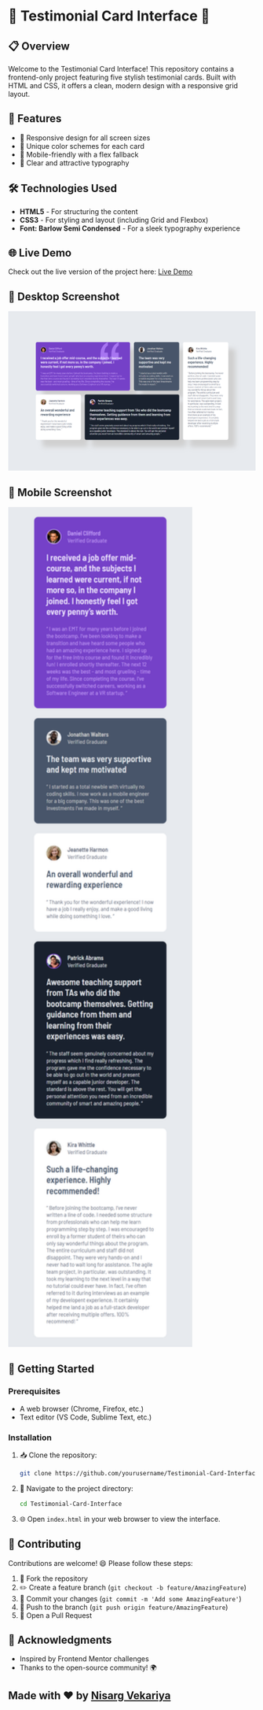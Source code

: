 # 🎉 Testimonial Card Interface 🎉

## 📋 Overview
Welcome to the Testimonial Card Interface! This repository contains a frontend-only project featuring five stylish testimonial cards. Built with HTML and CSS, it offers a clean, modern design with a responsive grid layout.

## 🚀 Features
- 🌟 Responsive design for all screen sizes
- 🎨 Unique color schemes for each card
- 📱 Mobile-friendly with a flex fallback
- 🎯 Clear and attractive typography

## 🛠️ Technologies Used
- **HTML5** - For structuring the content
- **CSS3** - For styling and layout (including Grid and Flexbox)
- **Font: Barlow Semi Condensed** - For a sleek typography experience

## 🌐 Live Demo
Check out the live version of the project here: [Live Demo](https://yourusername.github.io/Testimonial-Card-Interface/)

## 📸 Desktop Screenshot
<img src="preview_desktop.png" alt="Desktop Testimonial Cards" width=750px>

## 📱 Mobile Screenshot
<img src="preview_mobile.png" alt="Mobile Testimonial Cards" width=375px>

## 🔧 Getting Started
### Prerequisites
- A web browser (Chrome, Firefox, etc.)
- Text editor (VS Code, Sublime Text, etc.)

### Installation
1. 📥 Clone the repository:
   ```bash
   git clone https://github.com/yourusername/Testimonial-Card-Interface.git
   ```
2. 📂 Navigate to the project directory:
   ```bash
   cd Testimonial-Card-Interface
   ```
3. 🌐 Open `index.html` in your web browser to view the interface.

## 🤝 Contributing
Contributions are welcome! 😄 Please follow these steps:
1. 🍴 Fork the repository
2. ✏️ Create a feature branch (`git checkout -b feature/AmazingFeature`)
3. 🎉 Commit your changes (`git commit -m 'Add some AmazingFeature'`)
4. 🚀 Push to the branch (`git push origin feature/AmazingFeature`)
5. 📮 Open a Pull Request

## 🙌 Acknowledgments
- Inspired by Frontend Mentor challenges
- Thanks to the open-source community! 🌍

## Made with ❤️ by [Nisarg Vekariya]()
